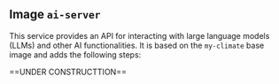 
## Image `ai-server`

This service provides an API for interacting with large language models (LLMs) and other AI functionalities.
It is based on the `my-climate` base image and adds the following steps:

==UNDER CONSTRUCTTION==
